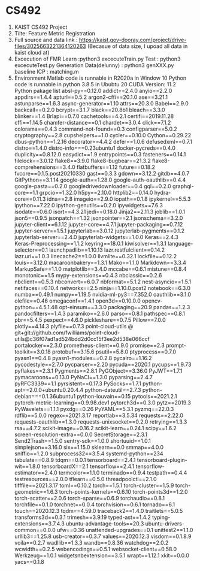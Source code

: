 # CS492
1. KAIST CS492 Project 
2. Tilte: Feature Metric Registration
3. Full source and data link : https://kaist.gov-dooray.com/project/drive-files/3025663221364120263
(Becasue of data size, I upoad all data in kaist cloud at)
3. Excecution of FMR
 Learn :python3 excecuteTrain.py
 Test : python3 excecuteTest.py
 Generation Data(delunny) : python3 genXXX.py
 baseline ICP : matching.m
5. Environment
Matlab code is runnable in R2020a in Window 10
Python code is runnable in python 3.8.5 in Ububtu 20
CUDA Version: 11.2
Python pakage list
  absl-py==0.12.0
  addict==2.4.0
  anyio==2.2.0
  appdirs==1.4.4
  apturl==0.5.2
  argon2-cffi==20.1.0
  ase==3.21.1
  astunparse==1.6.3
  async-generator==1.10
  attrs==20.3.0
  Babel==2.9.0
  backcall==0.2.0
  bcrypt==3.1.7
  black==20.8b1
  bleach==3.3.0
  blinker==1.4
  Brlapi==0.7.0
  cachetools==4.2.1
  certifi==2019.11.28
  cffi==1.14.5
  chamfer-distance==0.1
  chardet==3.0.4
  click==7.1.2
  colorama==0.4.3
  command-not-found==0.3
  configparser==5.0.2
  cryptography==2.8
  cupshelpers==1.0
  cycler==0.10.0
  Cython==0.29.22
  dbus-python==1.2.16
  decorator==4.4.2
  defer==1.0.6
  defusedxml==0.7.1
  distro==1.4.0
  distro-info===0.23ubuntu1
  docker-pycreds==0.4.0
  duplicity==0.8.12.0
  easydict==1.9
  entrypoints==0.3
  fasteners==0.14.1
  filelock==3.0.12
  flake8==3.9.0
  flake8-bugbear==21.3.2
  flake8-comprehensions==3.4.0
  flatbuffers==1.12
  future==0.18.2
  fvcore==0.1.5.post20210330
  gast==0.3.3
  gdown==3.12.2
  gitdb==4.0.7
  GitPython==3.1.14
  google-auth==1.28.0
  google-auth-oauthlib==0.4.4
  google-pasta==0.2.0
  googledrivedownloader==0.4
  gql==0.2.0
  graphql-core==1.1
  grpcio==1.32.0
  h5py==2.10.0
  httplib2==0.14.0
  hydra-core==0.11.3
  idna==2.8
  imageio==2.9.0
  iopath==0.1.8
  ipykernel==5.5.3
  ipython==7.22.0
  ipython-genutils==0.2.0
  ipywidgets==7.6.3
  isodate==0.6.0
  isort==4.3.21
  jedi==0.18.0
  Jinja2==2.11.3
  joblib==1.0.1
  json5==0.9.5
  jsonpatch==1.32
  jsonpointer==2.1
  jsonschema==3.2.0
  jupyter-client==6.1.12
  jupyter-core==4.7.1
  jupyter-packaging==0.7.12
  jupyter-server==1.5.1
  jupyterlab==3.0.12
  jupyterlab-pygments==0.1.2
  jupyterlab-server==2.4.0
  jupyterlab-widgets==1.0.0
  Keras==2.4.3
  Keras-Preprocessing==1.1.2
  keyring==18.0.1
  kiwisolver==1.3.1
  language-selector==0.1
  launchpadlib==1.10.13
  lazr.restfulclient==0.14.2
  lazr.uri==1.0.3
  linecache2==1.0.0
  llvmlite==0.32.1
  lockfile==0.12.2
  louis==3.12.0
  macaroonbakery==1.3.1
  Mako==1.1.0
  Markdown==3.3.4
  MarkupSafe==1.1.0
  matplotlib==3.4.0
  mccabe==0.6.1
  mistune==0.8.4
  monotonic==1.5
  mypy-extensions==0.4.3
  nbclassic==0.2.6
  nbclient==0.5.3
  nbconvert==6.0.7
  nbformat==5.1.2
  nest-asyncio==1.5.1
  netifaces==0.10.4
  networkx==2.5
  ninja==1.10.0.post2
  notebook==6.3.0
  numba==0.49.1
  numpy==1.19.5
  nvidia-ml-py3==7.352.0
  oauthlib==3.1.0
  olefile==0.46
  omegaconf==1.4.1
  open3d==0.10.0.0
  opencv-python==4.5.1.48
  opt-einsum==3.3.0
  packaging==20.9
  pandas==1.2.3
  pandocfilters==1.4.3
  paramiko==2.6.0
  parso==0.8.1
  pathspec==0.8.1
  pbr==5.4.5
  pexpect==4.6.0
  pickleshare==0.7.5
  Pillow==7.0.0
  plotly==4.14.3
  plyfile==0.7.3
  point-cloud-utils @ git+git://github.com/fwilliams/point-cloud-utils@c36f07ad1ad524bdd2d0cc15f3ee2d538e066ccf
  portalocker==2.3.0
  prometheus-client==0.9.0
  promise==2.3
  prompt-toolkit==3.0.18
  protobuf==3.15.6
  psutil==5.8.0
  ptyprocess==0.7.0
  pyasn1==0.4.8
  pyasn1-modules==0.2.8
  pycairo==1.16.2
  pycodestyle==2.7.0
  pycparser==2.20
  pycuda==2020.1
  pycups==1.9.73
  pyflakes==2.3.1
  Pygments==2.8.1
  PyGObject==3.36.0
  PyJWT==1.7.1
  pymacaroons==0.13.0
  PyNaCl==1.3.0
  pyparsing==2.4.7
  pyRFC3339==1.1
  pyrsistent==0.17.3
  PySocks==1.7.1
  python-apt==2.0.0+ubuntu0.20.4.4
  python-dateutil==2.7.3
  python-debian===0.1.36ubuntu1
  python-louvain==0.15
  pytools==2021.2.1
  pytorch-metric-learning==0.9.98.dev1
  pytorch3d==0.3.0
  pytz==2019.3
  PyWavelets==1.1.1
  pyxdg==0.26
  PyYAML==5.3.1
  pyzmq==22.0.3
  rdflib==5.0.0
  regex==2021.3.17
  reportlab==3.5.34
  requests==2.22.0
  requests-oauthlib==1.3.0
  requests-unixsocket==0.2.0
  retrying==1.3.3
  rsa==4.7.2
  scikit-image==0.16.2
  scikit-learn==0.24.1
  scipy==1.6.2
  screen-resolution-extra==0.0.0
  SecretStorage==2.3.1
  Send2Trash==1.5.0
  sentry-sdk==1.0.0
  shortuuid==1.0.1
  simplejson==3.16.0
  six==1.15.0
  sklearn==0.0
  smmap==4.0.0
  sniffio==1.2.0
  subprocess32==3.5.4
  systemd-python==234
  tabulate==0.8.9
  tdqm==0.0.1
  tensorboard==2.4.1
  tensorboard-plugin-wit==1.8.0
  tensorboardX==2.1
  tensorflow==2.4.1
  tensorflow-estimator==2.4.0
  termcolor==1.1.0
  terminado==0.9.4
  testpath==0.4.4
  testresources==2.0.0
  tflearn==0.5.0
  threadpoolctl==2.1.0
  tifffile==2021.3.17
  toml==0.10.2
  torch==1.5.1
  torch-cluster==1.5.9
  torch-geometric==1.6.3
  torch-points-kernels==0.6.10
  torch-points3d==1.2.0
  torch-scatter==2.0.6
  torch-sparse==0.6.9
  torchaudio==0.8.1
  torchfile==0.1.0
  torchnet==0.0.4
  torchvision==0.6.1
  tornado==6.1
  touch==2020.12.3
  tqdm==4.59.0
  traceback2==1.4.0
  traitlets==5.0.5
  transforms3d==0.3.1
  trimesh==3.9.19
  typed-ast==1.4.2
  typing-extensions==3.7.4.3
  ubuntu-advantage-tools==20.3
  ubuntu-drivers-common==0.0.0
  ufw==0.36
  unattended-upgrades==0.1
  unittest2==1.1.0
  urllib3==1.25.8
  usb-creator==0.3.7
  values==2020.12.3
  visdom==0.1.8.9
  voila==0.2.7
  wadllib==1.3.3
  wandb==0.8.36
  watchdog==2.0.2
  wcwidth==0.2.5
  webencodings==0.5.1
  websocket-client==0.58.0
  Werkzeug==1.0.1
  widgetsnbextension==3.5.1
  wrapt==1.12.1
  xkit==0.0.0
  yacs==0.1.8
